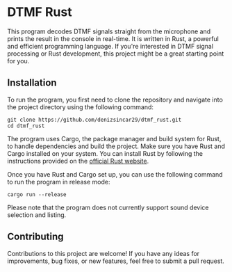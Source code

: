 # DTMF Rust

This program decodes DTMF signals straight from the microphone and prints the result in the console in real-time. It is written in Rust, a powerful and efficient programming language. If you're interested in DTMF signal processing or Rust development, this project might be a great starting point for you.

## Installation

To run the program, you first need to clone the repository and navigate into the project directory using the following command:

```shell
git clone https://github.com/denizsincar29/dtmf_rust.git
cd dtmf_rust
```

The program uses Cargo, the package manager and build system for Rust, to handle dependencies and build the project. Make sure you have Rust and Cargo installed on your system. You can install Rust by following the instructions provided on the [official Rust website](https://www.rust-lang.org/).

Once you have Rust and Cargo set up, you can use the following command to run the program in release mode:

```shell
cargo run --release
```

Please note that the program does not currently support sound device selection and listing.

## Contributing

Contributions to this project are welcome! If you have any ideas for improvements, bug fixes, or new features, feel free to submit a pull request.

